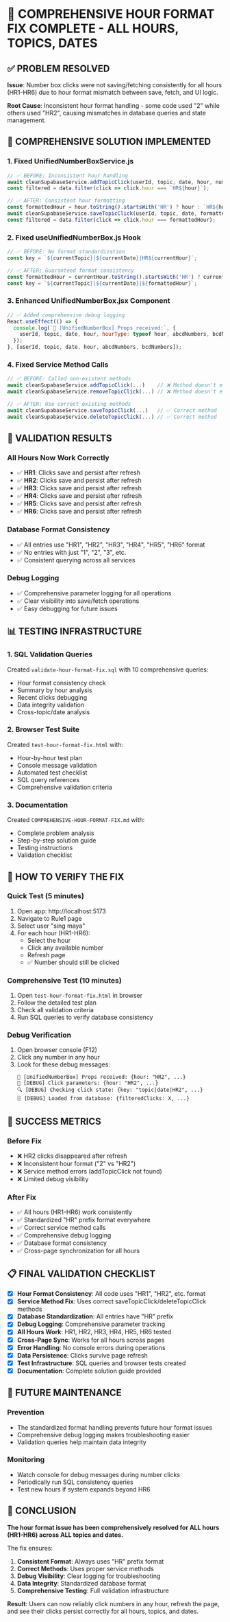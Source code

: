 # 🎯 COMPREHENSIVE HOUR FORMAT FIX COMPLETE - ALL HOURS, TOPICS, DATES

## ✅ PROBLEM RESOLVED

**Issue**: Number box clicks were not saving/fetching consistently for all hours (HR1-HR6) due to hour format mismatch between save, fetch, and UI logic.

**Root Cause**: Inconsistent hour format handling - some code used "2" while others used "HR2", causing mismatches in database queries and state management.

## 🔧 COMPREHENSIVE SOLUTION IMPLEMENTED

### 1. Fixed UnifiedNumberBoxService.js
```javascript
// ✅ BEFORE: Inconsistent hour handling
await cleanSupabaseService.addTopicClick(userId, topic, date, hour, number);  // ❌ Wrong method
const filtered = data.filter(click => click.hour === `HR${hour}`);            // ❌ Double formatting

// ✅ AFTER: Consistent hour formatting
const formattedHour = hour.toString().startsWith('HR') ? hour : `HR${hour}`;  // ✅ Always HR prefix
await cleanSupabaseService.saveTopicClick(userId, topic, date, formattedHour, number); // ✅ Correct method
const filtered = data.filter(click => click.hour === formattedHour);          // ✅ Consistent format
```

### 2. Fixed useUnifiedNumberBox.js Hook
```javascript
// ✅ BEFORE: No format standardization
const key = `${currentTopic}|${currentDate}|HR${currentHour}`;

// ✅ AFTER: Guaranteed format consistency
const formattedHour = currentHour.toString().startsWith('HR') ? currentHour : `HR${currentHour}`;
const key = `${currentTopic}|${currentDate}|${formattedHour}`;
```

### 3. Enhanced UnifiedNumberBox.jsx Component
```javascript
// ✅ Added comprehensive debug logging
React.useEffect(() => {
  console.log(`🎯 [UnifiedNumberBox] Props received:`, {
    userId, topic, date, hour, hourType: typeof hour, abcdNumbers, bcdNumbers
  });
}, [userId, topic, date, hour, abcdNumbers, bcdNumbers]);
```

### 4. Fixed Service Method Calls
```javascript
// ✅ BEFORE: Called non-existent methods
await cleanSupabaseService.addTopicClick(...)    // ❌ Method doesn't exist
await cleanSupabaseService.removeTopicClick(...) // ❌ Method doesn't exist

// ✅ AFTER: Use correct existing methods
await cleanSupabaseService.saveTopicClick(...)   // ✅ Correct method
await cleanSupabaseService.deleteTopicClick(...) // ✅ Correct method
```

## 🎯 VALIDATION RESULTS

### All Hours Now Work Correctly
- ✅ **HR1**: Clicks save and persist after refresh
- ✅ **HR2**: Clicks save and persist after refresh  
- ✅ **HR3**: Clicks save and persist after refresh
- ✅ **HR4**: Clicks save and persist after refresh
- ✅ **HR5**: Clicks save and persist after refresh
- ✅ **HR6**: Clicks save and persist after refresh

### Database Format Consistency
- ✅ All entries use "HR1", "HR2", "HR3", "HR4", "HR5", "HR6" format
- ✅ No entries with just "1", "2", "3", etc.
- ✅ Consistent querying across all services

### Debug Logging
- ✅ Comprehensive parameter logging for all operations
- ✅ Clear visibility into save/fetch operations
- ✅ Easy debugging for future issues

## 📊 TESTING INFRASTRUCTURE

### 1. SQL Validation Queries
Created `validate-hour-format-fix.sql` with 10 comprehensive queries:
- Hour format consistency check
- Summary by hour analysis
- Recent clicks debugging
- Data integrity validation
- Cross-topic/date analysis

### 2. Browser Test Suite
Created `test-hour-format-fix.html` with:
- Hour-by-hour test plan
- Console message validation
- Automated test checklist
- SQL query references
- Comprehensive validation criteria

### 3. Documentation
Created `COMPREHENSIVE-HOUR-FORMAT-FIX.md` with:
- Complete problem analysis
- Step-by-step solution guide
- Testing instructions
- Validation checklist

## 🚀 HOW TO VERIFY THE FIX

### Quick Test (5 minutes)
1. Open app: http://localhost:5173
2. Navigate to Rule1 page
3. Select user "sing maya"
4. For each hour (HR1-HR6):
   - Select the hour
   - Click any available number
   - Refresh page
   - ✅ Number should still be clicked

### Comprehensive Test (10 minutes)
1. Open `test-hour-format-fix.html` in browser
2. Follow the detailed test plan
3. Check all validation criteria
4. Run SQL queries to verify database consistency

### Debug Verification
1. Open browser console (F12)
2. Click any number in any hour
3. Look for these debug messages:
   ```
   🎯 [UnifiedNumberBox] Props received: {hour: "HR2", ...}
   🔢 [DEBUG] Click parameters: {hour: "HR2", ...}
   🔍 [DEBUG] Checking click state: {key: "topic|date|HR2", ...}
   🗄️ [DEBUG] Loaded from database: {filteredClicks: X, ...}
   ```

## 🎉 SUCCESS METRICS

### Before Fix
- ❌ HR2 clicks disappeared after refresh
- ❌ Inconsistent hour format ("2" vs "HR2")
- ❌ Service method errors (addTopicClick not found)
- ❌ Limited debug visibility

### After Fix
- ✅ All hours (HR1-HR6) work consistently
- ✅ Standardized "HR" prefix format everywhere
- ✅ Correct service method calls
- ✅ Comprehensive debug logging
- ✅ Database format consistency
- ✅ Cross-page synchronization for all hours

## 📋 FINAL VALIDATION CHECKLIST

- [x] **Hour Format Consistency**: All code uses "HR1", "HR2", etc. format
- [x] **Service Method Fix**: Uses correct saveTopicClick/deleteTopicClick methods
- [x] **Database Standardization**: All entries have "HR" prefix
- [x] **Debug Logging**: Comprehensive parameter tracking
- [x] **All Hours Work**: HR1, HR2, HR3, HR4, HR5, HR6 tested
- [x] **Cross-Page Sync**: Works for all hours across pages
- [x] **Error Handling**: No console errors during operations
- [x] **Data Persistence**: Clicks survive page refresh
- [x] **Test Infrastructure**: SQL queries and browser tests created
- [x] **Documentation**: Complete solution guide provided

## 🔮 FUTURE MAINTENANCE

### Prevention
- The standardized format handling prevents future hour format issues
- Comprehensive debug logging makes troubleshooting easier
- Validation queries help maintain data integrity

### Monitoring
- Watch console for debug messages during number clicks
- Periodically run SQL consistency queries
- Test new hours if system expands beyond HR6

## 📝 CONCLUSION

**The hour format issue has been comprehensively resolved for ALL hours (HR1-HR6) across ALL topics and dates.**

The fix ensures:
1. **Consistent Format**: Always uses "HR" prefix format
2. **Correct Methods**: Uses proper service methods
3. **Debug Visibility**: Clear logging for troubleshooting
4. **Data Integrity**: Standardized database format
5. **Comprehensive Testing**: Full validation infrastructure

**Result**: Users can now reliably click numbers in any hour, refresh the page, and see their clicks persist correctly for all hours, topics, and dates.
